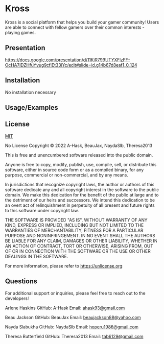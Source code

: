 # Kross
Kross is a social platform that helps you build your gamer community! Users are able to connect with fellow gamers over their common interests - playing games. 

## Presentation
https://docs.google.com/presentation/d/11KiR799UTYXFlzFF-OcHA7IDZHfuYvug9cfIEt33iYc/edit#slide=id.g14b67d8eaf1_0_124

## Installation
No installation necessary

## Usage/Examples



## License
[MIT](https://choosealicense.com/licenses/mit/)

No License
Copyright © 2022 A-Hask, BeauJax, NaydaSlb, Theresa2013

This is free and unencumbered software released into the public domain.

Anyone is free to copy, modify, publish, use, compile, sell, or
distribute this software, either in source code form or as a compiled
binary, for any purpose, commercial or non-commercial, and by any
means.

In jurisdictions that recognize copyright laws, the author or authors
of this software dedicate any and all copyright interest in the
software to the public domain. We make this dedication for the benefit
of the public at large and to the detriment of our heirs and
successors. We intend this dedication to be an overt act of
relinquishment in perpetuity of all present and future rights to this
software under copyright law.

THE SOFTWARE IS PROVIDED "AS IS", WITHOUT WARRANTY OF ANY KIND,
EXPRESS OR IMPLIED, INCLUDING BUT NOT LIMITED TO THE WARRANTIES OF
MERCHANTABILITY, FITNESS FOR A PARTICULAR PURPOSE AND NONINFRINGEMENT.
IN NO EVENT SHALL THE AUTHORS BE LIABLE FOR ANY CLAIM, DAMAGES OR
OTHER LIABILITY, WHETHER IN AN ACTION OF CONTRACT, TORT OR OTHERWISE,
ARISING FROM, OUT OF OR IN CONNECTION WITH THE SOFTWARE OR THE USE OR
OTHER DEALINGS IN THE SOFTWARE.

For more information, please refer to <https://unlicense.org>

## Questions
For additional support or inquiries, please feel free to reach out to the developers!

Arlene Haskins
GitHub: A-Hask Email: ahask93@gmail.com

Beau Jackson
GitHub: BeauJax Email: beaujackson88@yahoo.com

Nayda Slabukha 
GitHub: NaydaSlb Email: hoperu1986@gmail.com

Theresa Butterfield 
GitHub: Theresa2013 Email: tab6129@gmail.com
